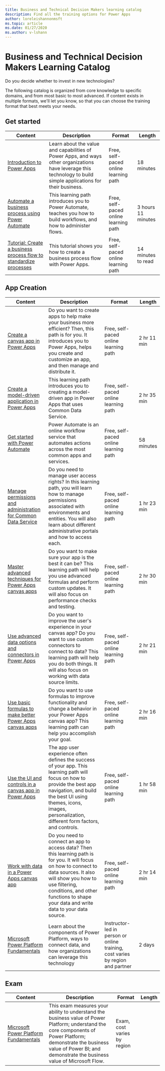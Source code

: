 ```yaml
---
title: Business and Technical Decision Makers learning catalog
description: Find all the training options for Power Apps
author: loreleishannonmsft
ms.topic: article
ms.date: 01/27/2020
ms.author: v-lshann
---
```


# Business and Technical Decision Makers Learning Catalog

Do you decide whether to invest in new technologies? 

The following catalog is organized from core knowledge to specific domains, and from most basic to most advanced. If content exists in multiple formats, we'll let you know, so that you can choose the training format that best meets your needs. 

## Get started<a name="get-started"></a>
| Content   | Description   | Format    | Length    |
|------------------------------------------------------------------------------------------------------------------------------------------------------------------------------------|--------------------------------------------------------------------------------------------------------------------------------------------------------------------------------------------------------------------------------------------------------------------------------------------------------------------------------------------------------------------------------------------------------------------------|--------------------------------------------------------------------------------|-----------|
| [Introduction to Power Apps](https://docs.microsoft.com/learn/modules/introduction-power-apps/)                                              | Learn about the value and capabilities of Power Apps, and ways other organizations have leverage this technology to build simple applications for their business. | Free, self-paced online learning path | 18 minutes         |
| [Automate a business process using Power Automate](https://docs.microsoft.com/learn/paths/automate-process-power-automate/)                 | This learning path introduces you to Power Automate, teaches you how to build workflows, and how to administer flows.                                            | Free, self-paced online learning path | 3 hours 11 minutes |
| [Tutorial: Create a business process flow to standardize processes](https://docs.microsoft.com/power-automate/create-business-process-flow) | This tutorial shows you how to create a business process flow with Power Apps.                                                                                   | Free, self-paced online learning path | 14 minutes to read |
## App Creation<a name="app-creation"></a>
| Content   | Description   | Format    | Length    |
|------------------------------------------------------------------------------------------------------------------------------------------------------------------------------------|--------------------------------------------------------------------------------------------------------------------------------------------------------------------------------------------------------------------------------------------------------------------------------------------------------------------------------------------------------------------------------------------------------------------------|--------------------------------------------------------------------------------|-----------|
| [Create a canvas app in Power Apps](https://docs.microsoft.com/learn/paths/create-powerapps/)                                                                  | Do you want to create apps to help make your business more efficient? Then, this path is for you. It introduces you to Power Apps, helps you create and customize an app, and then manage and distribute it.                                                          | Free, self-paced online learning path                                          | 2 hr 11 min |
| [Create a model-driven application in Power Apps](https://docs.microsoft.com/learn/paths/create-app-models-business-processes/)                                | This learning path introduces you to creating a model-driven app in Power Apps that uses Common Data Service. | Free, self-paced online learning path                                          | 2 hr 35 min |
| [Get started with Power Automate](https://docs.microsoft.com/learn/modules/get-started-flows/)                                                                 | Power Automate is an online workflow service that automates actions across the most common apps and services.  | Free, self-paced online learning path                                          | 58 minutes  |
| [Manage permissions and administration for Common Data Service](https://docs.microsoft.com/learn/paths/manage-permissions-administration-common-data-service/) | Do you need to manage user access rights? In this learning path, you will learn how to manage permissions associated with environments and entities. You will also learn about different administrative portals and how to access each.                               | Free, self-paced online learning path                                          | 1 hr 23 min |
| [Master advanced techniques for Power Apps canvas apps](https://docs.microsoft.com/learn/paths/understand-advanced-topics/)                                    | Do you want to make sure your app is the best it can be? This learning path will help you use advanced formulas and perform custom updates. It will also focus on performance checks and testing.                                                                     | Free, self-paced online learning path                                          | 2 hr 30 min |
| [Use advanced data options and connectors in Power Apps](https://docs.microsoft.com/learn/paths/advanced-data-options-and-connectors/)                         | Do you want to improve the user's experience in your canvas app? Do you want to use custom connectors to connect to data? This learning path will help you do both things. It will also focus on working with data source limits.                                     | Free, self-paced online learning path                                          | 2 hr 21 min |
| [Use basic formulas to make better Power Apps canvas apps](https://docs.microsoft.com/learn/paths/use-basic-formulas-powerapps-canvas-app/)                    | Do you want to use formulas to improve functionality and change a behavior in your Power Apps canvas app? This learning path can help you accomplish your goal.                                                                                                       | Free, self-paced online learning path                                          | 2 hr 16 min |
| [Use the UI and controls in a canvas app in Power Apps](https://docs.microsoft.com/learn/paths/ui-controls-canvas-app-powerapps/)                              | The app user experience often defines the success of your app. This learning path will focus on how to provide the best app navigation, and build the best UI using themes, icons, images, personalization, different form factors, and controls.                     | Free, self-paced online learning path                                          | 1 hr 58 min |
| [Work with data in a Power Apps canvas app](https://docs.microsoft.com/learn/paths/work-with-data-in-a-canvas-app/)                                            | Do you need to connect an app to access data? Then this learning path is for you. It will focus on how to connect to data sources. It also will show you how to use filtering, conditions, and other functions to shape your data and write data to your data source. | Free, self-paced online learning path                                          | 2 hr 14 min |
| [Microsoft Power Platform Fundamentals](https://docs.microsoft.com/learn/certifications/courses/pl-900t00)                                               | Learn about the components of Power Platform, ways to connect data, and how organizations can leverage this technology   | Instructor-led in person or online training, cost varies by region and partner | 2 days      |
## Exam<a name="exam"></a>
| Content   | Description   | Format    | Length    |
|------------------------------------------------------------------------------------------------------------------------------------------------------------------------------------|--------------------------------------------------------------------------------------------------------------------------------------------------------------------------------------------------------------------------------------------------------------------------------------------------------------------------------------------------------------------------------------------------------------------------|--------------------------------------------------------------------------------|-----------|
| [Microsoft Power Platform Fundamentals](https://docs.microsoft.com/learn/certifications/exams/pl-900)	|This exam measures your ability to understand the business value of Power Platform; understand the core components of Power Platform; demonstrate the business value of Power BI; and demonstrate the business value of Microsoft Flow. |	Exam, cost varies by region |